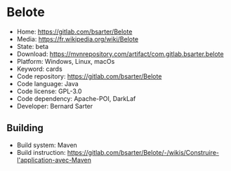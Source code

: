 # Belote

- Home: https://gitlab.com/bsarter/Belote
- Media: https://fr.wikipedia.org/wiki/Belote
- State: beta
- Download: https://mvnrepository.com/artifact/com.gitlab.bsarter.belote
- Platform: Windows, Linux, macOs
- Keyword: cards
- Code repository: https://gitlab.com/bsarter/Belote
- Code language: Java
- Code license: GPL-3.0
- Code dependency: Apache-POI, DarkLaf
- Developer: Bernard Sarter

## Building

- Build system: Maven
- Build instruction: https://gitlab.com/bsarter/Belote/-/wikis/Construire-l'application-avec-Maven